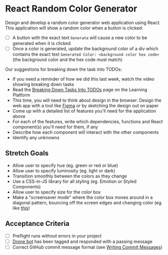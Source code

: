 # React Random Color Generator

Design and develop a random color generator web application using React. This application will show a random color when a button is clicked:

- [ ] A button with the exact text `Generate` will cause a new color to be generated when it is clicked
- [ ] Once a color is generated, update the background color of a div which contains the exact text `Generated Color: <background color hex code>` (the background color and the hex code must match)

Our suggestions for breaking down the task into TODOs:

- If you need a reminder of how we did this last week, watch the video showing breaking down tasks
- Read the [Breaking Down Tasks Into TODOs](https://learn.upleveled.io/pern-extensive-immersive/modules/tasks/#breaking-down-tasks-into-todos) page on the Learning Platform
- This time, you will need to think about design in the browser: Design the web app with a tool like [Figma](https://www.figma.com/) or by sketching the design out on paper
- Come up with a detailed list of features you'll need for the application above
- For each of the features, write which dependencies, functions and React component(s) you'll need for them, if any
- Describe how each component will interact with the other components
- Identify any unknowns

## Stretch Goals

- Allow user to specify hue (eg. green or red or blue)
- Allow user to specify luminosity (eg. light or dark)
- Transition smoothly between the colors as they change
- Use a CSS-in-JS library for all styling (eg. Emotion or Styled Components)
- Allow user to specify size for the color box
- Make a "screensaver mode" where the color box moves around in a diagonal pattern, bouncing off the screen edges and changing color (eg. like [this](https://user-images.githubusercontent.com/1935696/93082456-42d27100-f691-11ea-872a-7cb7c0df6b9a.gif))

## Acceptance Criteria

- [ ] Preflight runs without errors in your project
- [ ] [Drone bot](https://learn.upleveled.io/pern-extensive-immersive/modules/cheatsheet-tasks/#upleveled-drone) has been tagged and responded with a passing message
- [ ] Correct GitHub commit message format (see [Writing Commit Messages](https://learn.upleveled.io/pern-extensive-immersive/modules/cheatsheet-git-github/#writing-commit-messages))

